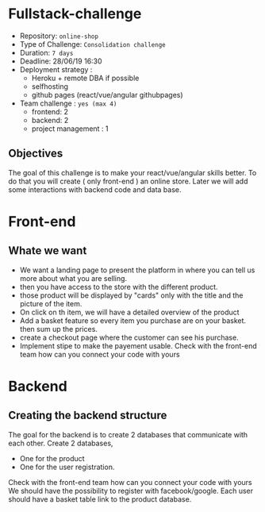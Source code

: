 # Fullstack-challenge

- Repository: `online-shop`
- Type of Challenge: `Consolidation challenge`
- Duration: `7 days`
- Deadline: 28/06/19 16:30
- Deployment strategy : 
	- Heroku + remote DBA if possible
	- selfhosting
    - github pages (react/vue/angular githubpages)
- Team challenge : `yes (max 4)`
	- frontend: 2
	- backend: 2
	- project management : 1

## Objectives

The goal of this challenge is to make your react/vue/angular skills better. 
To do that you will create ( only front-end ) an online store.
Later we will add some interactions with backend code and data base.


# Front-end

## Whate we want

- We want a landing page to present the platform in where you can tell us more about what you are selling.
- then you have access to the store with the different product.
- those product will be displayed by "cards" only with the title and the picture of the item.
- On click on th item, we will have a detailed overview of the product 
- Add a basket feature so every item you purchase are on your basket. then sum up the prices.
- create a checkout page where the customer can see his purchase.
- Implement stipe to make the payement usable.
Check with the front-end team how can you connect your code with yours


# Backend

## Creating the backend structure

The goal for the backend is to create 2 databases that communicate with each other.
Create 2 databases,
 - One for the product
 - One for the user registration.

Check with the front-end team how can you connect your code with yours
We should have the possibility to register with facebook/google.
Each user should have a basket table link to the product database.


